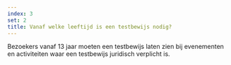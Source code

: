 ```yaml
---
index: 3
set: 2
title: Vanaf welke leeftijd is een testbewijs nodig?
---
```

Bezoekers vanaf 13 jaar moeten een testbewijs laten zien bij evenementen en activiteiten waar een testbewijs juridisch verplicht is.
